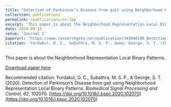 ```yaml
---
title: "Detection of Parkinson’s Disease from gait using Neighborhood Representation Local Binary Patterns"
collection: publications
permalink: /publications/nr-lbp
excerpt: 'This paper is about the Neighborhood Representation Local Binary Patterns.'
date: 2020-09-15
venue: 'Journal 1'
paperurl: 'https://www.researchgate.net/publication/343048190_Detection_of_Parkinson's_Disease_from_gait_using_Neighborhood_Representation_Local_Binary_Patterns'
citation: 'Yurdakul, O. C., Subathra, M. S. P., &amp; George, S. T. (2020). Detection of Parkinson’s Disease from gait using Neighborhood Representation Local Binary Patterns. <i>Biomedical Signal Processing and Control, 62</i>, 102070. https://doi.org/10.1016/j.bspc.2020.102070 '
---
```

This paper is about the Neighborhood Representation Local Binary Patterns.

[Download paper here](https://www.researchgate.net/publication/343048190_Detection_of_Parkinson's_Disease_from_gait_using_Neighborhood_Representation_Local_Binary_Patterns)

Recommended citation: Yurdakul, O. C., Subathra, M. S. P., &amp; George, S. T. (2020). Detection of Parkinson’s Disease from gait using Neighborhood Representation Local Binary Patterns. _Biomedical Signal Processing and Control, 62_, 102070. [https://doi.org/10.1016/j.bspc.2020.102070](https://doi.org/10.1016/j.bspc.2020.102070) 